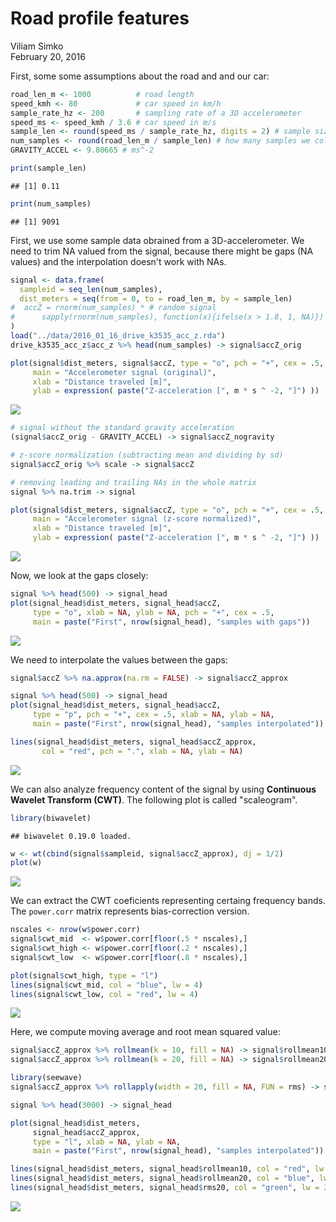 # Road profile features
Viliam Simko  
February 20, 2016  
<!-- This file is generated from RoadFeatures.Rmd. Please edit that file -->


First, some some assumptions about the road and and our car:

```r
road_len_m <- 1000          # road length
speed_kmh <- 80             # car speed in km/h
sample_rate_hz <- 200       # sampling rate of a 3D accelerometer
speed_ms <- speed_kmh / 3.6 # car speed in m/s
sample_len <- round(speed_ms / sample_rate_hz, digits = 2) # sample size
num_samples <- round(road_len_m / sample_len) # how many samples we collected
GRAVITY_ACCEL <- 9.80665 # ms^-2

print(sample_len)
```

```
## [1] 0.11
```

```r
print(num_samples)
```

```
## [1] 9091
```

First, we use some sample data obrained from a 3D-accelerometer.
We need to trim NA valued from the signal, because there might be gaps (NA values) and the interpolation doesn't work with NAs.


```r
signal <- data.frame(
  sampleid = seq_len(num_samples),
  dist_meters = seq(from = 0, to = road_len_m, by = sample_len)
#  accZ = rnorm(num_samples) * # random signal
#      sapply(rnorm(num_samples), function(x){ifelse(x > 1.8, 1, NA)}) # random gaps
)
load("../data/2016_01_16_drive_k3535_acc_z.rda")
drive_k3535_acc_z$acc_z %>% head(num_samples) -> signal$accZ_orig

plot(signal$dist_meters, signal$accZ, type = "o", pch = "+", cex = .5,
     main = "Accelerometer signal (original)",
     xlab = "Distance traveled [m]",
     ylab = expression( paste("Z-acceleration [", m * s ^ -2, "]") ))
```

![](RoadFeatures_files/figure-html/unnamed-chunk-2-1.png)<!-- -->

```r
# signal without the standard gravity acceleration
(signal$accZ_orig - GRAVITY_ACCEL) -> signal$accZ_nogravity

# z-score normalization (subtracting mean and dividing by sd)
signal$accZ_orig %>% scale -> signal$accZ

# removing leading and trailing NAs in the whole matrix
signal %>% na.trim -> signal

plot(signal$dist_meters, signal$accZ, type = "o", pch = "+", cex = .5,
     main = "Accelerometer signal (z-score normalized)",
     xlab = "Distance traveled [m]",
     ylab = expression( paste("Z-acceleration [", m * s ^ -2, "]") ))
```

![](RoadFeatures_files/figure-html/unnamed-chunk-2-2.png)<!-- -->

Now, we look at the gaps closely:

```r
signal %>% head(500) -> signal_head
plot(signal_head$dist_meters, signal_head$accZ,
     type = "o", xlab = NA, ylab = NA, pch = "+", cex = .5,
     main = paste("First", nrow(signal_head), "samples with gaps"))
```

![](RoadFeatures_files/figure-html/unnamed-chunk-3-1.png)<!-- -->

We need to interpolate the values between the gaps:

```r
signal$accZ %>% na.approx(na.rm = FALSE) -> signal$accZ_approx

signal %>% head(500) -> signal_head
plot(signal_head$dist_meters, signal_head$accZ,
     type = "p", pch = "+", cex = .5, xlab = NA, ylab = NA,
     main = paste("First", nrow(signal_head), "samples interpolated"))

lines(signal_head$dist_meters, signal_head$accZ_approx,
       col = "red", pch = ".", xlab = NA, ylab = NA)
```

![](RoadFeatures_files/figure-html/unnamed-chunk-4-1.png)<!-- -->

We can also analyze frequency content of the signal by using **Continuous Wavelet Transform (CWT)**. The following plot is called "scaleogram".

```r
library(biwavelet)
```

```
## biwavelet 0.19.0 loaded.
```

```r
w <- wt(cbind(signal$sampleid, signal$accZ_approx), dj = 1/2)
plot(w)
```

![](RoadFeatures_files/figure-html/unnamed-chunk-5-1.png)<!-- -->

We can extract the CWT coeficients representing certaing frequency bands.
The `power.corr` matrix represents bias-correction version.

```r
nscales <- nrow(w$power.corr)
signal$cwt_mid  <- w$power.corr[floor(.5 * nscales),]
signal$cwt_high <- w$power.corr[floor(.2 * nscales),]
signal$cwt_low  <- w$power.corr[floor(.8 * nscales),]

plot(signal$cwt_high, type = "l")
lines(signal$cwt_mid, col = "blue", lw = 4)
lines(signal$cwt_low, col = "red", lw = 4)
```

![](RoadFeatures_files/figure-html/unnamed-chunk-6-1.png)<!-- -->

Here, we compute moving average and root mean squared value:


```r
signal$accZ_approx %>% rollmean(k = 10, fill = NA) -> signal$rollmean10
signal$accZ_approx %>% rollmean(k = 20, fill = NA) -> signal$rollmean20

library(seewave)
signal$accZ_approx %>% rollapply(width = 20, fill = NA, FUN = rms) -> signal$rms20
```


```r
signal %>% head(3000) -> signal_head

plot(signal_head$dist_meters,
     signal_head$accZ_approx,
     type = "l", xlab = NA, ylab = NA,
     main = paste("First", nrow(signal_head), "samples interpolated"))

lines(signal_head$dist_meters, signal_head$rollmean10, col = "red", lw = 3)
lines(signal_head$dist_meters, signal_head$rollmean20, col = "blue", lw = 3)
lines(signal_head$dist_meters, signal_head$rms20, col = "green", lw = 3)
```

![](RoadFeatures_files/figure-html/unnamed-chunk-8-1.png)<!-- -->
